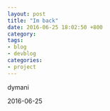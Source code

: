 ```yaml
---
layout: post
title: "Im back"
date: 2016-06-25 18:02:50 +800
category: 
tags: 
- blog
- devblog
categories:
- project
---
```


dymani

2016-06-25
